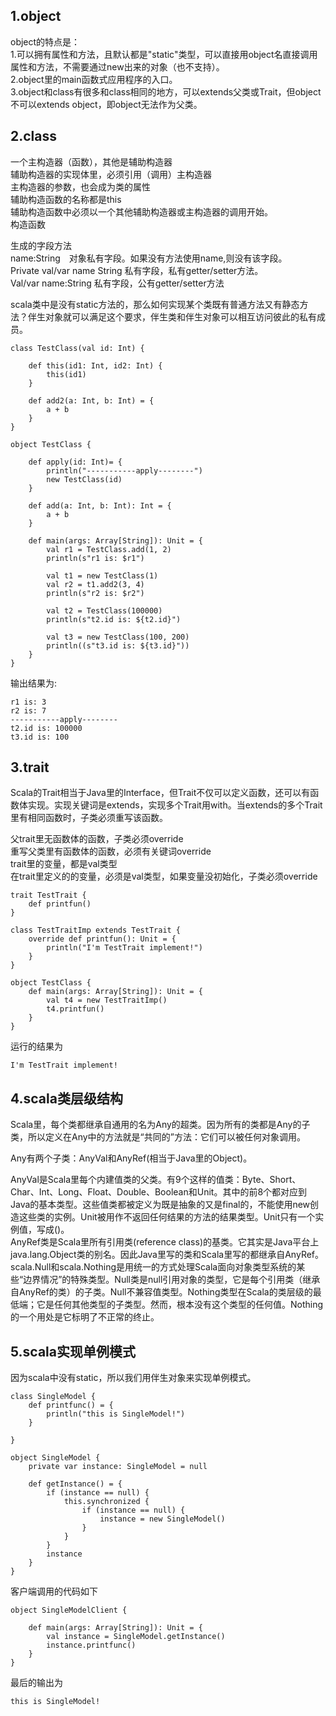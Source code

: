 ## 1.object
object的特点是：  
1.可以拥有属性和方法，且默认都是"static"类型，可以直接用object名直接调用属性和方法，不需要通过new出来的对象（也不支持）。  
2.object里的main函数式应用程序的入口。  
3.object和class有很多和class相同的地方，可以extends父类或Trait，但object不可以extends object，即object无法作为父类。  

## 2.class
一个主构造器（函数），其他是辅助构造器  
辅助构造器的实现体里，必须引用（调用）主构造器  
主构造器的参数，也会成为类的属性  
辅助构造函数的名称都是this   
辅助构造函数中必须以一个其他辅助构造器或主构造器的调用开始。  
构造函数  

生成的字段方法  
name:String　对象私有字段。如果没有方法使用name,则没有该字段。  
Private val/var name String   私有字段，私有getter/setter方法。  
Val/var name:String   私有字段，公有getter/setter方法  

scala类中是没有static方法的，那么如何实现某个类既有普通方法又有静态方法？伴生对象就可以满足这个要求，伴生类和伴生对象可以相互访问彼此的私有成员。  

```
class TestClass(val id: Int) {

    def this(id1: Int, id2: Int) {
        this(id1)
    }

    def add2(a: Int, b: Int) = {
        a + b
    }
}

object TestClass {

    def apply(id: Int)= {
        println("-----------apply--------")
        new TestClass(id)
    }

    def add(a: Int, b: Int): Int = {
        a + b
    }

    def main(args: Array[String]): Unit = {
        val r1 = TestClass.add(1, 2)
        println(s"r1 is: $r1")

        val t1 = new TestClass(1)
        val r2 = t1.add2(3, 4)
        println(s"r2 is: $r2")

        val t2 = TestClass(100000)
        println(s"t2.id is: ${t2.id}")

        val t3 = new TestClass(100, 200)
        println((s"t3.id is: ${t3.id}"))
    }
}

```  

输出结果为:  

```
r1 is: 3
r2 is: 7
-----------apply--------
t2.id is: 100000
t3.id is: 100
```  

## 3.trait
Scala的Trait相当于Java里的Interface，但Trait不仅可以定义函数，还可以有函数体实现。实现关键词是extends，实现多个Trait用with。当extends的多个Trait里有相同函数时，子类必须重写该函数。  

父trait里无函数体的函数，子类必须override  
重写父类里有函数体的函数，必须有关键词override  
trait里的变量，都是val类型  
在trait里定义的的变量，必须是val类型，如果变量没初始化，子类必须override  

```
trait TestTrait {
    def printfun()
}

class TestTraitImp extends TestTrait {
    override def printfun(): Unit = {
        println("I'm TestTrait implement!")
    }
}

object TestClass {
	def main(args: Array[String]): Unit = {
	    val t4 = new TestTraitImp()
        t4.printfun()
    }
}
```  

运行的结果为  

```
I'm TestTrait implement!
```  

## 4.scala类层级结构  
Scala里，每个类都继承自通用的名为Any的超类。因为所有的类都是Any的子类，所以定义在Any中的方法就是“共同的”方法：它们可以被任何对象调用。  

Any有两个子类：AnyVal和AnyRef(相当于Java里的Object)。  

AnyVal是Scala里每个内建值类的父类。有9个这样的值类：Byte、Short、Char、Int、Long、Float、Double、Boolean和Unit。其中的前8个都对应到Java的基本类型。这些值类都被定义为既是抽象的又是final的，不能使用new创造这些类的实例。Unit被用作不返回任何结果的方法的结果类型。Unit只有一个实例值，写成()。  
AnyRef类是Scala里所有引用类(reference class)的基类。它其实是Java平台上java.lang.Object类的别名。因此Java里写的类和Scala里写的都继承自AnyRef。  
scala.Null和scala.Nothing是用统一的方式处理Scala面向对象类型系统的某些“边界情况”的特殊类型。Null类是null引用对象的类型，它是每个引用类（继承自AnyRef的类）的子类。Null不兼容值类型。Nothing类型在Scala的类层级的最低端；它是任何其他类型的子类型。然而，根本没有这个类型的任何值。Nothing的一个用处是它标明了不正常的终止。  

## 5.scala实现单例模式
因为scala中没有static，所以我们用伴生对象来实现单例模式。  

```
class SingleModel {
    def printfunc() = {
        println("this is SingleModel!")
    }

}

object SingleModel {
    private var instance: SingleModel = null

    def getInstance() = {
        if (instance == null) {
            this.synchronized {
                if (instance == null) {
                    instance = new SingleModel()
                }
            }
        }
        instance
    }
}
```  

客户端调用的代码如下  

```
object SingleModelClient {

    def main(args: Array[String]): Unit = {
        val instance = SingleModel.getInstance()
        instance.printfunc()
    }
}
```  

最后的输出为  

```
this is SingleModel!
```  
